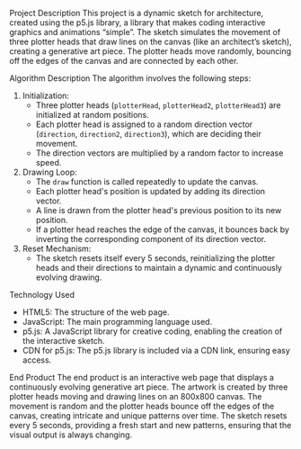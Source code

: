 Project Description
This project is a dynamic sketch for architecture, created using the p5.js library, a library that makes coding interactive graphics and animations “simple”. 
The sketch simulates the movement of three plotter heads that draw lines on the canvas (like an architect’s sketch), creating a generative art piece. 
The plotter heads move randomly, bouncing off the edges of the canvas and are connected by each other.

Algorithm Description
The algorithm involves the following steps:
1. Initialization: 
   - Three plotter heads (`plotterHead`, `plotterHead2`, `plotterHead3`) are initialized at random positions.
   - Each plotter head is assigned to a random direction vector (`direction`, `direction2`, `direction3`), which are deciding their movement.
   - The direction vectors are multiplied by a random factor to increase speed.
2. Drawing Loop:
   - The `draw` function is called repeatedly to update the canvas.
   - Each plotter head's position is updated by adding its direction vector.
   - A line is drawn from the plotter head's previous position to its new position.
   - If a plotter head reaches the edge of the canvas, it bounces back by inverting the corresponding component of its direction vector.
3. Reset Mechanism:
   - The sketch resets itself every 5 seconds, reinitializing the plotter heads and their directions to maintain a dynamic and continuously evolving drawing.

Technology Used
- HTML5: The structure of the web page.
- JavaScript: The main programming language used.
- p5.js: A JavaScript library for creative coding, enabling the creation of the interactive sketch.
- CDN for p5.js: The p5.js library is included via a CDN link, ensuring easy access.


End Product
The end product is an interactive web page that displays a continuously evolving generative art piece. 
The artwork is created by three plotter heads moving and drawing lines on an 800x800 canvas. 
The movement is random and the plotter heads bounce off the edges of the canvas, creating intricate and unique patterns over time. 
The sketch resets every 5 seconds, providing a fresh start and new patterns, ensuring that the visual output is always changing.
